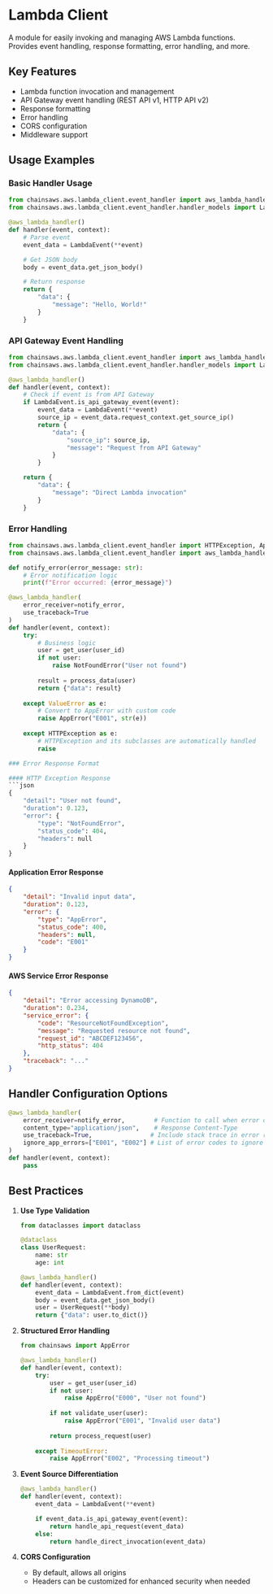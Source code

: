 # Lambda Client

A module for easily invoking and managing AWS Lambda functions. Provides event handling, response formatting, error handling, and more.

## Key Features

- Lambda function invocation and management
- API Gateway event handling (REST API v1, HTTP API v2)
- Response formatting
- Error handling
- CORS configuration
- Middleware support

## Usage Examples

### Basic Handler Usage

```python
from chainsaws.aws.lambda_client.event_handler import aws_lambda_handler
from chainsaws.aws.lambda_client.event_handler.handler_models import LambdaEvent

@aws_lambda_handler()
def handler(event, context):
    # Parse event
    event_data = LambdaEvent(**event)

    # Get JSON body
    body = event_data.get_json_body()

    # Return response
    return {
        "data": {
            "message": "Hello, World!"
        }
    }
```

### API Gateway Event Handling

```python
from chainsaws.aws.lambda_client.event_handler import aws_lambda_handler
from chainsaws.aws.lambda_client.event_handler.handler_models import LambdaEvent

@aws_lambda_handler()
def handler(event, context):
    # Check if event is from API Gateway
    if LambdaEvent.is_api_gateway_event(event):
        event_data = LambdaEvent(**event)
        source_ip = event_data.request_context.get_source_ip()
        return {
            "data": {
                "source_ip": source_ip,
                "message": "Request from API Gateway"
            }
        }

    return {
        "data": {
            "message": "Direct Lambda invocation"
        }
    }
```

### Error Handling

```python
from chainsaws.aws.lambda_client.event_handler import HTTPException, AppError, NotFoundError
from chainsaws.aws.lambda_client.event_handler import aws_lambda_handler

def notify_error(error_message: str):
    # Error notification logic
    print(f"Error occurred: {error_message}")

@aws_lambda_handler(
    error_receiver=notify_error,
    use_traceback=True
)
def handler(event, context):
    try:
        # Business logic
        user = get_user(user_id)
        if not user:
            raise NotFoundError("User not found")
        
        result = process_data(user)
        return {"data": result}
        
    except ValueError as e:
        # Convert to AppError with custom code
        raise AppError("E001", str(e))
        
    except HTTPException as e:
        # HTTPException and its subclasses are automatically handled
        raise

### Error Response Format

#### HTTP Exception Response
```json
{
    "detail": "User not found",
    "duration": 0.123,
    "error": {
        "type": "NotFoundError",
        "status_code": 404,
        "headers": null
    }
}
```

#### Application Error Response
```json
{
    "detail": "Invalid input data",
    "duration": 0.123,
    "error": {
        "type": "AppError",
        "status_code": 400,
        "headers": null,
        "code": "E001"
    }
}
```

#### AWS Service Error Response
```json
{
    "detail": "Error accessing DynamoDB",
    "duration": 0.234,
    "service_error": {
        "code": "ResourceNotFoundException",
        "message": "Requested resource not found",
        "request_id": "ABCDEF123456",
        "http_status": 404
    },
    "traceback": "..."
}
```

## Handler Configuration Options

```python
@aws_lambda_handler(
    error_receiver=notify_error,        # Function to call when error occurs
    content_type="application/json",    # Response Content-Type
    use_traceback=True,                # Include stack trace in error responses
    ignore_app_errors=["E001", "E002"] # List of error codes to ignore for notifications
)
def handler(event, context):
    pass
```

## Best Practices

1. **Use Type Validation**

   ```python
   from dataclasses import dataclass

   @dataclass
   class UserRequest:
       name: str
       age: int

   @aws_lambda_handler()
   def handler(event, context):
       event_data = LambdaEvent.from_dict(event)
       body = event_data.get_json_body()
       user = UserRequest(**body)
       return {"data": user.to_dict()}
   ```

2. **Structured Error Handling**

   ```python
   from chainsaws import AppError

   @aws_lambda_handler()
   def handler(event, context):
       try:
           user = get_user(user_id)
           if not user:
               raise AppErro("E000", "User not found")
               
           if not validate_user(user):
               raise AppError("E001", "Invalid user data")
               
           return process_request(user)
           
       except TimeoutError:
           raise AppError("E002", "Processing timeout")
   ```

3. **Event Source Differentiation**

   ```python
   @aws_lambda_handler()
   def handler(event, context):
       event_data = LambdaEvent(**event)

       if event_data.is_api_gateway_event(event):
           return handle_api_request(event_data)
       else:
           return handle_direct_invocation(event_data)
   ```

4. **CORS Configuration**
   - By default, allows all origins
   - Headers can be customized for enhanced security when needed
